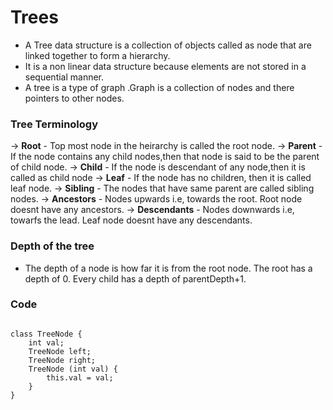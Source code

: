 # Trees 

- A Tree data structure is a collection of objects called as node that are linked together to form a hierarchy.
- It is a non linear data structure because elements are not stored in a sequential manner.
- A tree is a type of graph .Graph is a collection of nodes and there pointers to other nodes.

### Tree Terminology

  -> **Root** - Top most node in the heirarchy is called the root node.
  -> **Parent** - If the node contains any child nodes,then that node is said to be the parent of child node.
  -> **Child** - If the node is descendant of any node,then it is called as child node
  -> **Leaf** - If the node has no children, then it is called leaf node.
  -> **Sibling** - The nodes that have same parent are called sibling nodes.
  -> **Ancestors** - Nodes upwards i.e, towards the root. Root node doesnt have any ancestors.
  -> **Descendants** - Nodes downwards i.e, towarfs the lead. Leaf node doesnt have any descendants.

### Depth of the tree

 - The depth of a node is how far it is from the root node. The root has a depth of 0. Every child has a depth of parentDepth+1.


### Code

```

class TreeNode {
    int val;
    TreeNode left;
    TreeNode right;
    TreeNode (int val) {
        this.val = val;
    }
}

```
